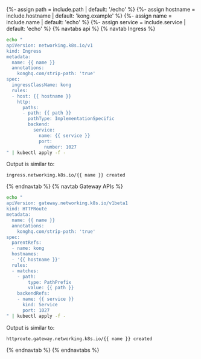 {%- assign path = include.path | default: '/echo' %}
{%- assign hostname = include.hostname | default: 'kong.example' %}
{%- assign name = include.name | default: 'echo' %}
{%- assign service = include.service | default: 'echo' %}
{% navtabs api %}
{% navtab Ingress %}
```bash
echo "
apiVersion: networking.k8s.io/v1
kind: Ingress
metadata:
  name: {{ name }}
  annotations:
    konghq.com/strip-path: 'true'
spec:
  ingressClassName: kong
  rules:
  - host: {{ hostname }}
    http:
      paths:
      - path: {{ path }}
        pathType: ImplementationSpecific
        backend:
          service:
            name: {{ service }}
            port:
              number: 1027
" | kubectl apply -f -
```
Output is similar to:
```text
ingress.networking.k8s.io/{{ name }} created
```
{% endnavtab %}
{% navtab Gateway APIs %}
```bash
echo "
apiVersion: gateway.networking.k8s.io/v1beta1
kind: HTTPRoute
metadata:
  name: {{ name }}
  annotations:
    konghq.com/strip-path: 'true'
spec:
  parentRefs:
  - name: kong
  hostnames:
  - '{{ hostname }}'
  rules:
  - matches:
    - path:
        type: PathPrefix
        value: {{ path }}
    backendRefs:
    - name: {{ service }}
      kind: Service
      port: 1027
" | kubectl apply -f -
```
Output is similar to:
```text
httproute.gateway.networking.k8s.io/{{ name }} created
```
{% endnavtab %}
{% endnavtabs %}

